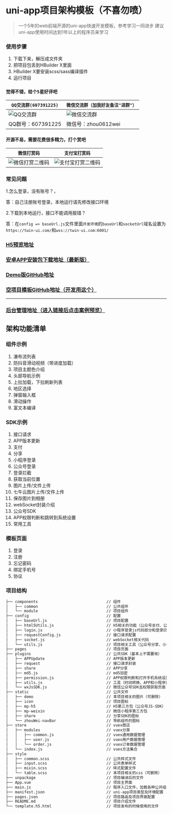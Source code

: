 # uni-app项目架构模板（不喜勿喷）
> 一个5年的web前端开源的uni-app快速开发模板，参考学习一同进步
> 建议uni-app使用时间达到1年以上的程序员来学习

### 使用步骤
1. 下载下来，解压成文件夹
2. 把项目包丢到HBuilder X里面
3. HBuilder X要安装scss/sass编译插件
4. 运行项目

### `觉得不错，给个5星好评吧`

| `QQ交流群(607391225)`         | `微信交流群（加我好友备注"进群"）`                  |
| ----------------------------|--------------------------- |
|![QQ交流群](http://qn.kemean.cn//upload/202004/14/15868301778472k7oubi6.png)|![微信交流群](https://qn.kemean.cn/upload/202010/13/weiXin_group_code.jpg)|
| QQ群号：607391225 |微信号：zhou0612wei|

### `开源不易，需要花费很多精力，打个赏吧`
| `微信打赏码`         | `支付宝打赏码`                  |
| ----------------------------|--------------------------- |
|![微信打赏二维码](http://qn.kemean.cn/upload/202006/17/15923814750253qjayobp.png)|![支付宝打赏二维码](http://qn.kemean.cn/upload/202006/17/1592381515304aezjp7h3.jpg)|

### 常见问题
1.怎么登录，没有账号？，

答：自己注册账号登录，本地运行请先修改接口环境

2.下载到本地运行，接口不能调用报错？

答：在`config => baseUrl.js`文件里面`开发环境`的`baseUrl`和`socketUrl`域名设置为`https://twin-ui.com/`和`wss://twin-ui.com:6001/`


### [H5预览地址](https://twin-ui.com/uniappDemo/index.html)
### [安卓APP安装包下载地址（最新版）](http://qn.kemean.cn/upload/202104/14/16183932977309iisprxe.apk)
### [Demo版GitHub地址]( )
### [空项目模板GitHub地址（开发用这个）](https://github.com/zhouwei1994/uni-app-template)
---
### [后台管理地址（进入链接后点击案例预览）](https://twin-ui.com)

## 架构功能清单
### 组件示例
1. 瀑布流列表
2. 防抖音滑动视频（带进度加载）
3. 项目主题色介绍
4. 头部导航示例
5. 上拉加载，下拉刷新列表
6. 地区选择
7. 弹窗输入框
8. 滑动操作
9. 富文本编译

### SDK示例
1. 接口请求
2. APP版本更新
3. 支付
4. 分享
5. 小程序登录
6. 公众号登录
7. 登录拦截
8. 获取当前位置
9. 图片上传/文件上传
10. 七牛云图片上传/文件上传
11. 保存图片到相册
12. webSocket封装介绍
13. 公众号SDK
14. APP权限判断和跳转到系统设置
15. 常用工具

### 模板页面
1. 登录
2. 注册
3. 忘记密码
4. 绑定手机号
5. 协议

### 项目结构

``` bash
├── components                              // 组件
│   ├── common                              // 公共组件
│   └── module                              // 项目组件
├── config                                  // 配置						// vuex主文件
│   ├── baseUrl.js                          // 项目配置
│   ├── html5Utils.js                       // H5相关的功能（公众号支付、公众号登录）
│   ├── login.js                            // 小程序登录js代码部分和登录拦截器代码
│   ├── requestConfig.js                    // 接口请求配置
│   ├── socket.js                           // webSocket相关代码
│   └── utils.js                            // 项目相关工具（公众号分享、小程序分享数据处理、支付、获取经纬度、支付分配）
├── pages  									// 项目页面
├── plugins                                 // 公共SDK（基本上不需要改）
│   ├── APPUpdate                          	// APP版本更新
│   ├── request                          	// 接口请求封装
│   ├── share                           	// APP分享
│   ├── md5.js                           	// md5加密
│   ├── permission.js                       // APP权限判断和打开手机系统设置
│   ├── utils.js                       		// 工具（时间转换、APP和小程序获取经纬度代码）
│   └── wxJsSDK.js                       	// 微信公众号SDK去权限获取页面
├── static                                  // 公共文件
│   ├── demo                          		// 本项目相关的图片（可删除）
│   ├── icon                          		// 项目图标
│   ├── mp-h5                          		// H5第三方包（公众号JS-SDK）
│   ├── mp-weixin                          	// 微信小程序第三方包
│   ├── share                          		// 分享SDK的图标
│   └── zhouWei-navBar                      // 导航组件的图标                  
├── store                          		    // vuex商店
│	├── modules							    // vuex分类
│	│	├── common.js					    // vuex通用数据管理
│	│	├── user.js						    // vuex用户数据管理
│   │	└── order.js                        // vuex订单数据管理
│   └── index.js                          	// vuex方法集合
├── style
│   ├── common.scss                         // 公共样式文件
│   ├── input.scss                         	// 公共表单样式
│   ├── mixin.scss                          // 样式配置文件
│   └── table.scss                          // 本项目相关的css（可删除）
├── unpackage                               // 项目编译后的文件
├── App.vue                                 // 项目主界面
├── main.js                                 // 程序入口文件，加载各种公共组件
├── manifest.json                           // uni-app项目类型及环境配置
├── pages.json                           	// 项目路由及项目界面配置
├── README.md                               // 项目介绍文件
└── template.h5.html                        // 项目发布的时候使用的文件
```
